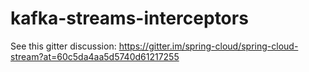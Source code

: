 # kafka-streams-interceptors

See this gitter discussion: https://gitter.im/spring-cloud/spring-cloud-stream?at=60c5da4aa5d5740d61217255
